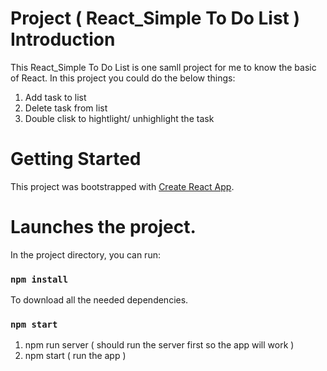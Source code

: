 # Project ( React_Simple To Do List ) Introduction

This React_Simple To Do List is one samll project for me to know the basic of React.
In this project you could do the below things:

1. Add task to list
2. Delete task from list
3. Double clisk to hightlight/ unhighlight the task

# Getting Started

This project was bootstrapped with [Create React App](https://github.com/facebook/create-react-app).

# Launches the project.

In the project directory, you can run:

### `npm install`

To download all the needed dependencies.

### `npm start`

1. npm run server ( should run the server first so the app will work )
2. npm start ( run the app )
